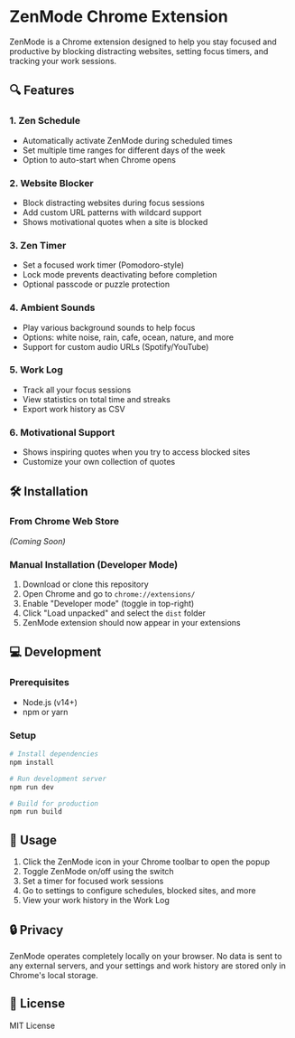 # ZenMode Chrome Extension

ZenMode is a Chrome extension designed to help you stay focused and productive by blocking distracting websites, setting focus timers, and tracking your work sessions.

## 🔍 Features

### 1. Zen Schedule
- Automatically activate ZenMode during scheduled times
- Set multiple time ranges for different days of the week
- Option to auto-start when Chrome opens

### 2. Website Blocker
- Block distracting websites during focus sessions
- Add custom URL patterns with wildcard support
- Shows motivational quotes when a site is blocked

### 3. Zen Timer
- Set a focused work timer (Pomodoro-style)
- Lock mode prevents deactivating before completion
- Optional passcode or puzzle protection

### 4. Ambient Sounds
- Play various background sounds to help focus
- Options: white noise, rain, cafe, ocean, nature, and more
- Support for custom audio URLs (Spotify/YouTube)

### 5. Work Log
- Track all your focus sessions
- View statistics on total time and streaks
- Export work history as CSV

### 6. Motivational Support
- Shows inspiring quotes when you try to access blocked sites
- Customize your own collection of quotes

## 🛠️ Installation

### From Chrome Web Store
*(Coming Soon)*

### Manual Installation (Developer Mode)
1. Download or clone this repository
2. Open Chrome and go to `chrome://extensions/`
3. Enable "Developer mode" (toggle in top-right)
4. Click "Load unpacked" and select the `dist` folder
5. ZenMode extension should now appear in your extensions

## 💻 Development

### Prerequisites
- Node.js (v14+)
- npm or yarn

### Setup
```bash
# Install dependencies
npm install

# Run development server
npm run dev

# Build for production
npm run build
```

## 🌟 Usage

1. Click the ZenMode icon in your Chrome toolbar to open the popup
2. Toggle ZenMode on/off using the switch
3. Set a timer for focused work sessions
4. Go to settings to configure schedules, blocked sites, and more
5. View your work history in the Work Log

## 🔒 Privacy

ZenMode operates completely locally on your browser. No data is sent to any external servers, and your settings and work history are stored only in Chrome's local storage.

## 📝 License

MIT License 